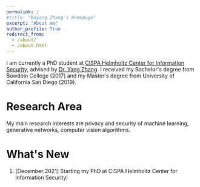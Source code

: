 ```yaml
---
permalink: /
#title: "Boyang Zhang's Homepage"
excerpt: "About me"
author_profile: True
redirect_from: 
  - /about/
  - /about.html
---
```


I am currently a PhD student at [CISPA Helmholtz Center for Information Security](https://cispa.de/en), advised by [Dr. Yang Zhang](https://yangzhangalmo.github.io/). I received my Bachelor's degree from Bowdoin College (2017) and my Master's degree from University of California San Diego (2019). 

Research Area
======
My main research interests are privacy and security of machine learning, generative networks, computer vision algorithms. 


What's New
======
1. [December 2021] Starting my PhD at CISPA Helmholtz Center for Information Security!
